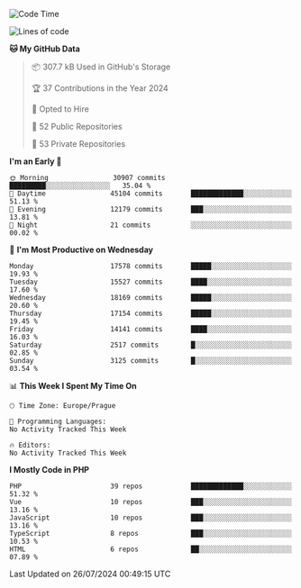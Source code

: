 <!--START_SECTION:waka-->
![Code Time](http://img.shields.io/badge/Code%20Time-1%2C583%20hrs%2058%20mins-blue)

![Lines of code](https://img.shields.io/badge/From%20Hello%20World%20I%27ve%20Written-27.8%20million%20lines%20of%20code-blue)

**🐱 My GitHub Data** 

> 📦 307.7 kB Used in GitHub's Storage 
 > 
> 🏆 37 Contributions in the Year 2024
 > 
> 💼 Opted to Hire
 > 
> 📜 52 Public Repositories 
 > 
> 🔑 53 Private Repositories 
 > 
**I'm an Early 🐤** 

```text
🌞 Morning                30907 commits       █████████░░░░░░░░░░░░░░░░   35.04 % 
🌆 Daytime                45104 commits       █████████████░░░░░░░░░░░░   51.13 % 
🌃 Evening                12179 commits       ███░░░░░░░░░░░░░░░░░░░░░░   13.81 % 
🌙 Night                  21 commits          ░░░░░░░░░░░░░░░░░░░░░░░░░   00.02 % 
```
📅 **I'm Most Productive on Wednesday** 

```text
Monday                   17578 commits       █████░░░░░░░░░░░░░░░░░░░░   19.93 % 
Tuesday                  15527 commits       ████░░░░░░░░░░░░░░░░░░░░░   17.60 % 
Wednesday                18169 commits       █████░░░░░░░░░░░░░░░░░░░░   20.60 % 
Thursday                 17154 commits       █████░░░░░░░░░░░░░░░░░░░░   19.45 % 
Friday                   14141 commits       ████░░░░░░░░░░░░░░░░░░░░░   16.03 % 
Saturday                 2517 commits        █░░░░░░░░░░░░░░░░░░░░░░░░   02.85 % 
Sunday                   3125 commits        █░░░░░░░░░░░░░░░░░░░░░░░░   03.54 % 
```


📊 **This Week I Spent My Time On** 

```text
🕑︎ Time Zone: Europe/Prague

💬 Programming Languages: 
No Activity Tracked This Week

🔥 Editors: 
No Activity Tracked This Week
```

**I Mostly Code in PHP** 

```text
PHP                      39 repos            █████████████░░░░░░░░░░░░   51.32 % 
Vue                      10 repos            ███░░░░░░░░░░░░░░░░░░░░░░   13.16 % 
JavaScript               10 repos            ███░░░░░░░░░░░░░░░░░░░░░░   13.16 % 
TypeScript               8 repos             ███░░░░░░░░░░░░░░░░░░░░░░   10.53 % 
HTML                     6 repos             ██░░░░░░░░░░░░░░░░░░░░░░░   07.89 % 
```




 Last Updated on 26/07/2024 00:49:15 UTC
<!--END_SECTION:waka-->
<!--
**AlexKratky/AlexKratky** is a ✨ _special_ ✨ repository because its `README.md` (this file) appears on your GitHub profile.

Here are some ideas to get you started:

- 🔭 I’m currently working on ...
- 🌱 I’m currently learning ...
- 👯 I’m looking to collaborate on ...
- 🤔 I’m looking for help with ...
- 💬 Ask me about ...
- 📫 How to reach me: ...
- 😄 Pronouns: ...
- ⚡ Fun fact: ...
-->
